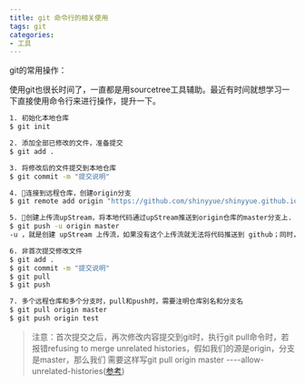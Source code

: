 ```yaml
---
title: git 命令行的相关使用
tags: git
categories: 
- 工具
---
```


git的常用操作：

使用git也很长时间了，一直都是用sourcetree工具辅助。最近有时间就想学习一下直接使用命令行来进行操作，提升一下。

<!-- more -->

```bash
1. 初始化本地仓库 
$ git init 

2. 添加全部已修改的文件，准备提交
$ git add .

3. 将修改后的文件提交到本地仓库
$ git commit -m "提交说明"

4. 连接到远程仓库，创建origin分支
$ git remote add origin "https://github.com/shinyyue/shinyyue.github.io.git"

5. 创建上传流upStream，将本地代码通过upStream推送到origin仓库的master分支上.
$ git push -u origin master
-u ，就是创建 upStream 上传流，如果没有这个上传流就无法将代码推送到 github；同时，这个 upStream 只需要在初次推送代码的时候创建，以后就不用创建了

6. 非首次提交修改文件
$ git add .
$ git commit -m "提交说明"
$ git pull
$ git push

7. 多个远程仓库和多个分支时，pull和push时，需要注明仓库别名和分支名
$ git pull origin master
$ git push origin test
```

> 注意：首次提交之后，再次修改内容提交到git时，执行git pull命令时，若报错refusing to merge unrelated histories，假如我们的源是origin，分支是master，那么我们 需要这样写git pull origin master ----allow-unrelated-histories([参考](https://stackoverflow.com/questions/37937984/git-refusing-to-merge-unrelated-histories))
